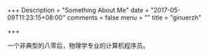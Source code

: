 +++
Description = "Something About Me"
date = "2017-05-09T11:23:15+08:00"
comments = false
menu = ""
title = "ginuerzh"

+++

一个非典型的八零后，物理学专业的计算机程序员。
